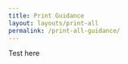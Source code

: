 ```yaml
---
title: Print Guidance
layout: layouts/print-all
permalink: /print-all-guidance/
---
```


<p>Test here</p>